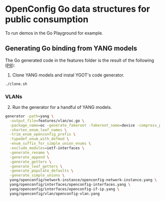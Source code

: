 # OpenConfig Go data structures for public consumption

To run demos in the Go Playground for example.

## Generating Go binding from YANG models

The Go generated code in the features folder is the result of the following ([PR](https://github.com/openconfig/ygot/issues/977)):

1. Clone YANG models and instal YGOT's code generator. 

```bash
./clone.sh
```

### VLANs

2. Run the generator for a handful of YANG models.

```bash
generator -path=yang \
  -output_file=features/vlan/oc.go \
  -package_name=oc -generate_fakeroot -fakeroot_name=device -compress_paths=true \
  -shorten_enum_leaf_names \
  -trim_enum_openconfig_prefix \
  -typedef_enum_with_defmod \
  -enum_suffix_for_simple_union_enums \
  -exclude_modules=ietf-interfaces \
  -generate_rename \
  -generate_append \
  -generate_getters \
  -generate_leaf_getters \
  -generate_populate_defaults \
  -generate_simple_unions \
  yang/openconfig/network-instance/openconfig-network-instance.yang \
  yang/openconfig/interfaces/openconfig-interfaces.yang \
  yang/openconfig/interfaces/openconfig-if-ip.yang \
  yang/openconfig/vlan/openconfig-vlan.yang
```
